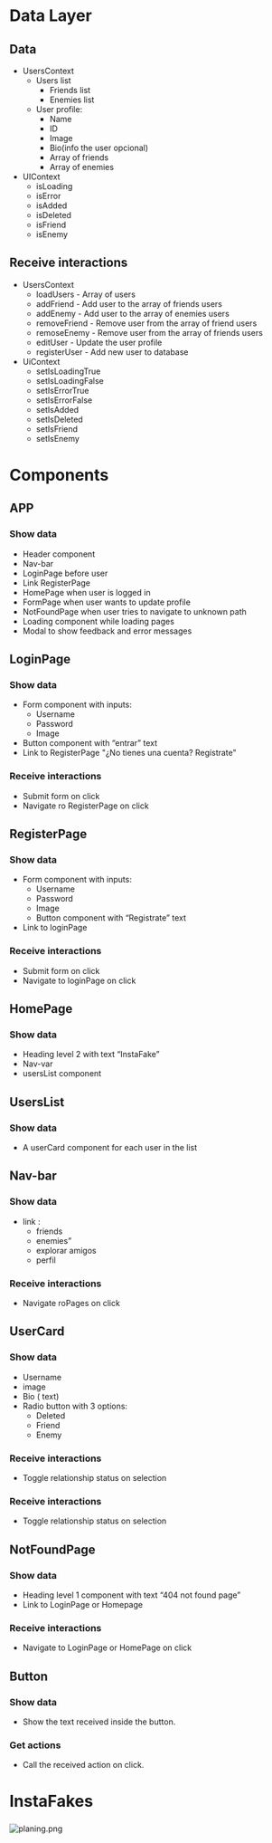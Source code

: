 # Data Layer

## Data

- UsersContext
  - Users list
    - Friends list
    - Enemies list
  - User profile:
    - Name
    - ID
    - Image
    - Bio(info the user opcional)
    - Array of friends
    - Array of enemies
- UIContext
  - isLoading
  - isError
  - isAdded
  - isDeleted
  - isFriend
  - isEnemy

## Receive interactions

- UsersContext
  - loadUsers - Array of users
  - addFriend - Add user to the array of friends users
  - addEnemy - Add user to the array of enemies users
  - removeFriend - Remove user from the array of friend users
  - remoseEnemy - Remove user from the array of friends users
  - editUser - Update the user profile
  - registerUser - Add new user to database
- UiContext
  - setIsLoadingTrue
  - setIsLoadingFalse
  - setIsErrorTrue
  - setIsErrorFalse
  - setIsAdded
  - setIsDeleted
  - setIsFriend
  - setIsEnemy

# Components

## APP

### Show data

- Header component
- Nav-bar
- LoginPage before user
- Link RegisterPage
- HomePage when user is logged in
- FormPage when user wants to update profile
- NotFoundPage when user tries to navigate to unknown path
- Loading component while loading pages
- Modal to show feedback and error messages

## LoginPage

### Show data

- Form component with inputs:
  - Username
  - Password
  - Image
- Button component with “entrar” text
- Link to RegisterPage "¿No tienes una cuenta? Regístrate"

### Receive interactions

- Submit form on click
- Navigate ro RegisterPage on click

###

## RegisterPage

### Show data

- Form component with inputs:
  - Username
  - Password
  - Image
  - Button component with “Registrate” text
- Link to loginPage

### Receive interactions

- Submit form on click
- Navigate to loginPage on click

## HomePage

### Show data

- Heading level 2 with text “InstaFake”
- Nav-var
- usersList component

##

## UsersList

### Show data

- A userCard component for each user in the list

## Nav-bar

### Show data

- link :
  - friends
  - enemies”
  - explorar amigos
  - perfil

### Receive interactions

- Navigate roPages on click

## UserCard

### Show data

- Username
- image
- Bio ( text)
- Radio button with 3 options:
  - Deleted
  - Friend
  - Enemy

### Receive interactions

- Toggle relationship status on selection

### Receive interactions

- Toggle relationship status on selection

## NotFoundPage

### Show data

- Heading level 1 component with text “404 not found page”
- Link to LoginPage or Homepage

### Receive interactions

- Navigate to LoginPage or HomePage on click

## Button

### Show data

- Show the text received inside the button.

### Get actions

- Call the received action on click.

# InstaFakes

###

###

![planing.png](planing-fronted-red-social.png)
